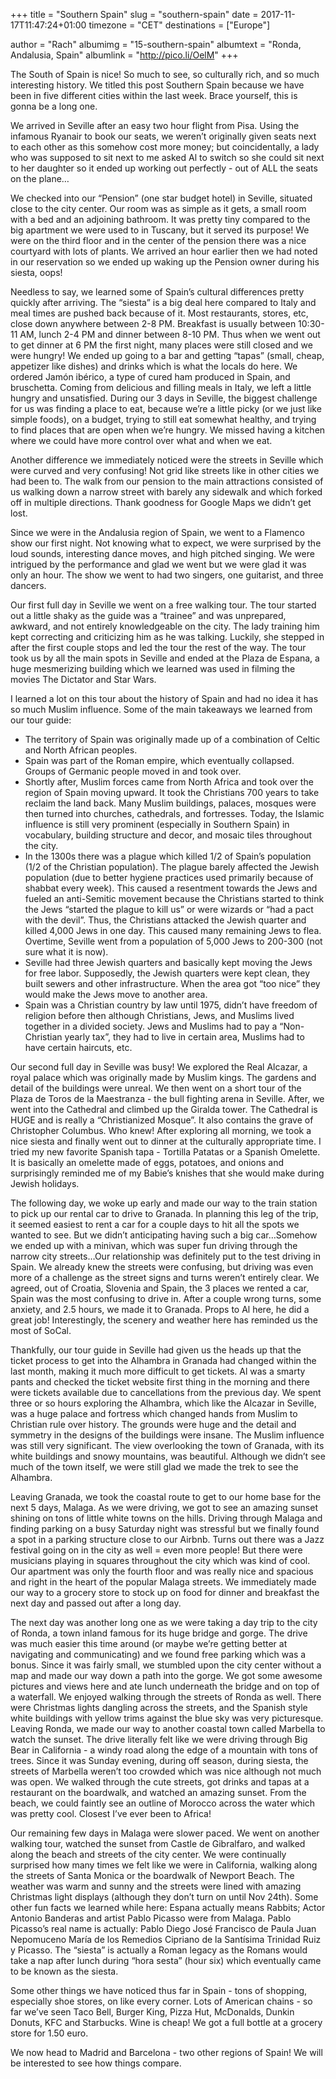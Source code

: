 +++
title = "Southern Spain"
slug = "southern-spain"
date = 2017-11-17T11:47:24+01:00
timezone = "CET"
destinations = ["Europe"]

author = "Rach"
albumimg = "15-southern-spain"
albumtext = "Ronda, Andalusia, Spain"
albumlink = "http://pico.li/OelM"
+++

The South of Spain is nice! So much to see, so culturally rich, and so much interesting history. We titled this post Southern Spain because we have been in five different cities within the last week. Brace yourself, this is gonna be a long one.

We arrived in Seville after an easy two hour flight from Pisa. Using the infamous Ryanair to book our seats, we weren’t originally given seats next to each other as this somehow cost more money; but coincidentally, a lady who was supposed to sit next to me asked Al to switch so she could sit next to her daughter so it ended up working out perfectly - out of ALL the seats on the plane…

We checked into our “Pension” (one star budget hotel) in Seville, situated close to the city center. Our room was as simple as it gets, a small room with a bed and an adjoining bathroom. It was pretty tiny compared to the big apartment we were used to in Tuscany, but it served its purpose! We were on the third floor and in the center of the pension there was a nice courtyard with lots of plants. We arrived an hour earlier then we had noted in our reservation so we ended up waking up the Pension owner during his siesta, oops!

Needless to say, we learned some of Spain’s cultural differences pretty quickly after arriving. The “siesta” is a big deal here compared to Italy and meal times are pushed back because of it. Most restaurants, stores, etc, close down anywhere between 2-8 PM. Breakfast is usually between 10:30-11 AM, lunch 2-4 PM and dinner between 8-10 PM. Thus when we went out to get dinner at 6 PM the first night, many places were still closed and we were hungry! We ended up going to a bar and getting “tapas” (small, cheap, appetizer like dishes) and drinks which is what the locals do here. We ordered Jamón ibérico, a type of cured ham produced in Spain, and bruschetta. Coming from delicious and filling meals in Italy, we left a little hungry and unsatisfied. During our 3 days in Seville, the biggest challenge for us was finding a place to eat, because we’re a little picky (or we just like simple foods), on a budget, trying to still eat somewhat healthy, and trying to find places that are open when we’re hungry. We missed having a kitchen where we could have more control over what and when we eat.

Another difference we immediately noticed were the streets in Seville which were curved and very confusing! Not grid like streets like in other cities we had been to. The walk from our pension to the main attractions consisted of us walking down a narrow street with barely any sidewalk and which forked off in multiple directions. Thank goodness for Google Maps we didn’t get lost.

Since we were in the Andalusia region of Spain, we went to a Flamenco show our first night. Not knowing what to expect, we were surprised by the loud sounds, interesting dance moves, and high pitched singing. We were intrigued by the performance and glad we went but we were glad it was only an hour. The show we went to had two singers, one guitarist, and three dancers.

Our first full day in Seville we went on a free walking tour. The tour started out a little shaky as the guide was a “trainee” and was unprepared, awkward, and not entirely knowledgeable on the city. The lady training him kept correcting and criticizing him as he was talking. Luckily, she stepped in after the first couple stops and led the tour the rest of the way. The tour took us by all the main spots in Seville and ended at the Plaza de Espana, a huge mesmerizing building which we learned was used in filming the movies The Dictator and Star Wars.

I learned a lot on this tour about the history of Spain and had no idea it has so much Muslim influence. Some of the main takeaways we learned from our tour guide:

  * The territory of Spain was originally made up of a combination of Celtic and North African peoples.
  * Spain was part of the Roman empire, which eventually collapsed. Groups of Germanic people moved in and took over.
  * Shortly after, Muslim forces came from North Africa and took over the region of Spain moving upward. It took the Christians 700 years to take reclaim the land back. Many Muslim buildings, palaces, mosques were then turned into churches, cathedrals, and fortresses. Today, the Islamic influence is still very prominent (especially in Southern Spain) in vocabulary, building structure and decor, and mosaic tiles throughout the city.
  * In the 1300s there was a plague which killed 1/2 of Spain’s population (1/2 of the Christian population). The plague barely affected the Jewish population (due to better hygiene practices used primarily because of shabbat every week). This caused a resentment towards the Jews and fueled an anti-Semitic movement because the Christians started to think the Jews “started the plague to kill us” or were wizards or “had a pact with the devil”. Thus, the Christians attacked the Jewish quarter and killed 4,000 Jews in one day. This caused many remaining Jews to flea. Overtime, Seville went from a population of 5,000 Jews to 200-300 (not sure what it is now).
  * Seville had three Jewish quarters and basically kept moving the Jews for free labor. Supposedly, the Jewish quarters were kept clean, they built sewers and other infrastructure. When the area got “too nice” they would make the Jews move to another area.
  * Spain was a Christian country by law until 1975, didn’t have freedom of religion before then although Christians, Jews, and Muslims lived together in a divided society. Jews and Muslims had to pay a “Non-Christian yearly tax”, they had to live in certain area, Muslims had to have certain haircuts, etc.

Our second full day in Seville was busy! We explored the Real Alcazar, a royal palace which was originally made by Muslim kings. The gardens and detail of the buildings were unreal. We then went on a short tour of the Plaza de Toros de la Maestranza - the bull fighting arena in Seville. After, we went into the Cathedral and climbed up the Giralda tower. The Cathedral is HUGE and is really a “Christianized Mosque”. It also contains the grave of Christopher Columbus. Who knew! After exploring all morning, we took a nice siesta and finally went out to dinner at the culturally appropriate time. I tried my new favorite Spanish tapa - Tortilla Patatas or a Spanish Omelette. It is basically an omelette made of eggs, potatoes, and onions and surprisingly reminded me of my Babie’s knishes that she would make during Jewish holidays.

The following day, we woke up early and made our way to the train station to pick up our rental car to drive to Granada. In planning this leg of the trip, it seemed easiest to rent a car for a couple days to hit all the spots we wanted to see. But we didn’t anticipating having such a big car…Somehow we ended up with a minivan, which was super fun driving through the narrow city streets…Our relationship was definitely put to the test driving in Spain. We already knew the streets were confusing, but driving was even more of a challenge as the street signs and turns weren’t entirely clear. We agreed, out of Croatia, Slovenia and Spain, the 3 places we rented a car, Spain was the most confusing to drive in. After a couple wrong turns, some anxiety, and 2.5 hours, we made it to Granada. Props to Al here, he did a great job! Interestingly, the scenery and weather here has reminded us the most of SoCal.

Thankfully, our tour guide in Seville had given us the heads up that the ticket process to get into the Alhambra in Granada had changed within the last month, making it much more difficult to get tickets. Al was a smarty pants and checked the ticket website first thing in the morning and there were tickets available due to cancellations from the previous day. We spent three or so hours exploring the Alhambra, which like the Alcazar in Seville, was a huge palace and fortress which changed hands from Muslim to Christian rule over history. The grounds were huge and the detail and symmetry in the designs of the buildings were insane. The Muslim influence was still very significant. The view overlooking the town of Granada, with its white buildings and snowy mountains, was beautiful. Although we didn’t see much of the town itself, we were still glad we made the trek to see the Alhambra.

Leaving Granada, we took the coastal route to get to our home base for the next 5 days, Malaga. As we were driving, we got to see an amazing sunset shining on tons of little white towns on the hills. Driving through Malaga and finding parking on a busy Saturday night was stressful but we finally found a spot in a parking structure close to our Airbnb. Turns out there was a Jazz festival going on in the city as well = even more people! But there were musicians playing in squares throughout the city which was kind of cool. Our apartment was only the fourth floor and was really nice and spacious and right in the heart of the popular Malaga streets. We immediately made our way to a grocery store to stock up on food for dinner and breakfast the next day and passed out after a long day.

The next day was another long one as we were taking a day trip to the city of Ronda, a town inland famous for its huge bridge and gorge. The drive was much easier this time around (or maybe we’re getting better at navigating and communicating) and we found free parking which was a bonus. Since it was fairly small, we stumbled upon the city center without a map and made our way down a path into the gorge. We got some awesome pictures and views here and ate lunch underneath the bridge and on top of a waterfall. We enjoyed walking through the streets of Ronda as well. There were Christmas lights dangling across the streets, and the Spanish style white buildings with yellow trims against the blue sky was very picturesque. Leaving Ronda, we made our way to another coastal town called Marbella to watch the sunset. The drive literally felt like we were driving through Big Bear in California - a windy road along the edge of a mountain with tons of trees. Since it was Sunday evening, during off season, during siesta, the streets of Marbella weren’t too crowded which was nice although not much was open. We walked through the cute streets, got drinks and tapas at a restaurant on the boardwalk, and watched an amazing sunset. From the beach, we could faintly see an outline of Morocco across the water which was pretty cool. Closest I’ve ever been to Africa!

Our remaining few days in Malaga were slower paced. We went on another walking tour, watched the sunset from Castle de Gibralfaro, and walked along the beach and streets of the city center. We were continually surprised how many times we felt like we were in California, walking along the streets of Santa Monica or the boardwalk of Newport Beach. The weather was warm and sunny and the streets were lined with amazing Christmas light displays (although they don’t turn on until Nov 24th). Some other fun facts we learned while here: Espana actually means Rabbits; Actor Antonio Banderas and artist Pablo Picasso were from Malaga. Pablo Picasso’s real name is actually: Pablo Diego José Francisco de Paula Juan Nepomuceno María de los Remedios Cipriano de la Santísima Trinidad Ruiz y Picasso. The “siesta” is actually a Roman legacy as the Romans would take a nap after lunch during “hora sesta” (hour six) which eventually came to be known as the siesta.

Some other things we have noticed thus far in Spain - tons of shopping, especially shoe stores, on like every corner. Lots of American chains - so far we’ve seen Taco Bell, Burger King, Pizza Hut, McDonalds, Dunkin Donuts, KFC and Starbucks. Wine is cheap! We got a full bottle at a grocery store for 1.50 euro.

We now head to Madrid and Barcelona - two other regions of Spain! We will be interested to see how things compare.
